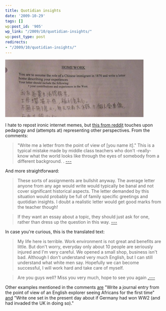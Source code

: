 ```yaml
---
title: Quotidian insights
date: '2009-10-29'
tags: []
wp:post_id: '905'
wp_link: "/2009/10/quotidian-insights/"
wp:post_type: post
redirects:
- "/2009/10/quotidian-insights/"
---
```


[ ![china-hw](2009-10-29-Quotidian-insights/china-hw.jpg "china-hw") ](2009-10-29-Quotidian-insights/china-hw.jpg)

I hate to repost ironic internet memes, but [this from reddit](http://www.reddit.com/r/pics/comments/9ycx7/you_are_to_assume_the_role_of_a_chinese_immigrant/) touches upon pedagogy and (attempts at) representing other perspectives. From the comments:

> "Write me a letter from the point of view of [you name it]." This is a typical mistake made by middle class teachers who don't -really- know what the world looks like through the eyes of somebody from a different background. . [---](http://www.reddit.com/r/pics/comments/9ycx7/you_are_to_assume_the_role_of_a_chinese_immigrant/c0f0n5l)

And more straightforward:

> These sorts of assignments are bullshit anyway. The average letter anyone from any age would write would typically be banal and not cover significant historical aspects. The letter demanded by this situation would probably be full of family specific greetings and quotidian insights. I doubt a realistic letter would get good marks from the teacher though!

>

> If they want an essay about a topic, they should just ask for one, rather than dress up the question in this way. [---](http://www.reddit.com/r/pics/comments/9ycx7/you_are_to_assume_the_role_of_a_chinese_immigrant/c0f1623)

In case you're curious, this is the translated text:

> My life here is terrible. Work environment is not great and benefits are little. But don't worry, everyday only about 10 people are seriously injured and I'm very careful. We opened a small shop, business isn't bad. Although I don't understand very much English, but I can still understand what white men say. Hopefully we can become successful, I will work hard and take care of myself.

>

> Are you guys well? Miss you very much, hope to see you again [.---](http://www.reddit.com/r/pics/comments/9ycx7/you_are_to_assume_the_role_of_a_chinese_immigrant/c0f0dks)

Other examples mentioned in the comments [are](http://www.reddit.com/r/pics/comments/9ycx7/you_are_to_assume_the_role_of_a_chinese_immigrant/c0f0lfv) "Write a journal entry from the point of view of an English explorer seeing Africans for the first time" [and](http://www.reddit.com/r/pics/comments/9ycx7/you_are_to_assume_the_role_of_a_chinese_immigrant/c0f18yk) "Write one set in the present day about if Germany had won WW2 (and had invaded the UK in doing so)."

